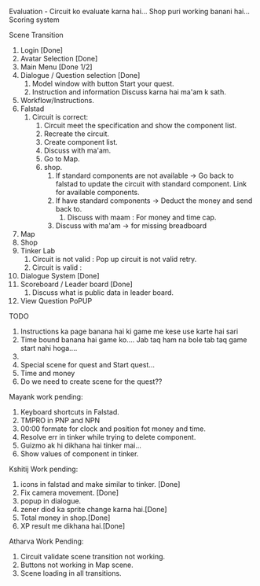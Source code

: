 Evaluation - Circuit ko evaluate karna hai...
Shop puri working banani hai...
Scoring system


Scene Transition
1. Login [Done]
2. Avatar Selection [Done]
3. Main Menu [Done 1/2]
4. Dialogue / Question selection [Done]
	1. Model window with button Start your quest.
	2. Instruction and information Discuss karna hai ma'am k sath.
5. Workflow/Instructions.
6. Falstad
	1. Circuit is correct: 
		1. Circuit meet the specification and show the component list.
		2. Recreate the circuit.
		3. Create component list.
		4. Discuss with ma'am.
		5. Go to Map.
		6. shop.
			1. If standard components are not available -> Go back to falstad to update the circuit with standard component. Link for available components. 
			2. If have standard components -> Deduct the money and send back to.
				1. Discuss with maam : For money and time cap.
			3. Discuss with ma'am -> for missing breadboard
7. Map
8. Shop
9. Tinker Lab
	1. Circuit is not valid : Pop up circuit is not valid retry. 
	2. Circuit is valid : 
10. Dialogue System [Done]
11. Scoreboard / Leader board [Done]
	1. Discuss what is public data in leader board.
12. View Question PoPUP

TODO
1. Instructions ka page banana hai ki game me kese use karte hai sari 
2. Time bound banana hai game ko.... Jab taq ham na bole tab taq game start nahi hoga....
3. 
4. Special scene for quest and Start quest...
5. Time and money 
6. Do we need to create scene for the quest??

Mayank work pending:
1. Keyboard shortcuts in Falstad.
2. TMPRO in PNP and NPN
3. 00:00 formate for clock and position fot money and time.
4. Resolve err in tinker while trying to delete component.
5. Guizmo ak hi dikhana hai tinker mai...
6. Show values of component in tinker.

Kshitij Work pending:
1. icons in falstad and make similar to tinker. [Done]
2. Fix camera movement. [Done]
3. popup in dialogue.
4. zener diod ka sprite change karna hai.[Done]
5. Total money in shop.[Done]
6. XP result me dikhana hai.[Done]

Atharva Work Pending:
1. Circuit validate scene transition not working.
2. Buttons not working in Map scene.
3. Scene loading in all transitions.
